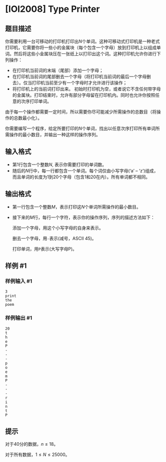 # [IOI2008] Type Printer

## 题目描述

你需要利用一台可移动的打印机打印出$N$个单词。这种可移动式打印机是一种老式打印机，它需要你将一些小的金属块（每个包含一个字母）放到打印机上以组成单词。然后将这些小金属块压在一张纸上以打印出这个词。这种打印机允许你进行下列操作： 
- 在打印机当前词的末端（尾部）添加一个字母； 
- 在打印机当前词的尾部删去一个字母（将打印机当前词的最后一个字母删去）。仅当打印机当前至少有一个字母时才允许进行该操作；
- 将打印机上的当前词打印出来。 
初始时打印机为空，或者说它不含任何带字母的金属块。打印结束时，允许有部分字母留在打印机内。同时也允许你按照任意的次序打印单词。

由于每一个操作都需要一定时间，所以需要你尽可能减少所需操作的总数目（将操作的总数最小化）。

你需要编写一个程序，给定所要打印的$N$个单词，找出以任意次序打印所有单词所需操作的最小数目，并输出一种这样的操作序列。

## 输入格式

- 第1行包含一个整数$N$, 表示你需要打印的单词数。 	
- 随后的$N$行中，每一行都包含一个单词。每个词仅由小写字母(‘a’ – ‘z’)组成，而且单词的长度为$1$到$20$个字母（包含$1$和$20$在内）。所有单词都不相同。

## 输出格式

- 第一行包含一个整数$M$，表示打印这$N$个单词所需操作的最小数目。
- 接下来的$M$行，每行一个字符，表示你的操作序列，序列的描述方法如下：

    添加一个字母，用这个小写字母的自身来表示。

    删去一个字母，用```-```表示(减号，ASCII 45)。

    打印单词，用```P```表示(大写字母P)。


## 样例 #1

### 样例输入 #1
```
3
print
the
poem
```

### 样例输出 #1

```
20
t
h
e
P
-
-
-
p
o
e
m
P
-
-
-
r
i
n
t
P
```

## 提示

对于40分的数据，$n\leq18$。

对于所有数据，$1\leq N\leq25000$。
